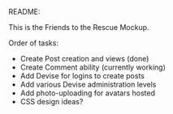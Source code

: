 README:

This is the Friends to the Rescue Mockup.

Order of tasks:

* Create Post creation and views (done)
* Create Comment ability (currently working)
* Add Devise for logins to create posts
* Add various Devise administration levels
* Add photo-uploading for avatars hosted
* CSS design ideas?
